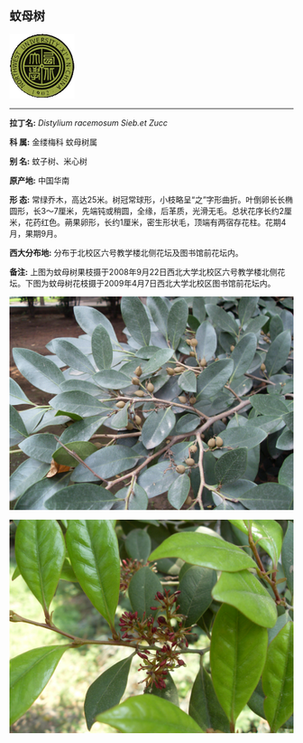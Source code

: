 ## 蚊母树

![西北大学校园网络植物志](../JPG/nwu.gif)

---

**拉丁名:**  _Distylium racemosum Sieb.et Zucc_

**科 属:** 金缕梅科 蚊母树属

**别 名:** 蚊子树、米心树

**原产地:** 中国华南

**形  态:** 常绿乔木，高达25米。树冠常球形，小枝略呈“之”字形曲折。叶倒卵长长椭圆形，长3～7厘米，先端钝或稍圆，全缘，后革质，光滑无毛。总状花序长约2厘米，花药红色。蒴果卵形，长约1厘米，密生形状毛，顶端有两宿存花柱。花期4月，果期9月。

**西大分布地:** 分布于北校区六号教学楼北侧花坛及图书馆前花坛内。　　　 

**备注:** 上图为蚊母树果枝摄于2008年9月22日西北大学北校区六号教学楼北侧花坛。下图为蚊母树花枝摄于2009年4月7日西北大学北校区图书馆前花坛内。

![蚊母树](../JPG/蚊母树.JPG) 

![蚊母树](../JPG/蚊母树2.JPG) 


